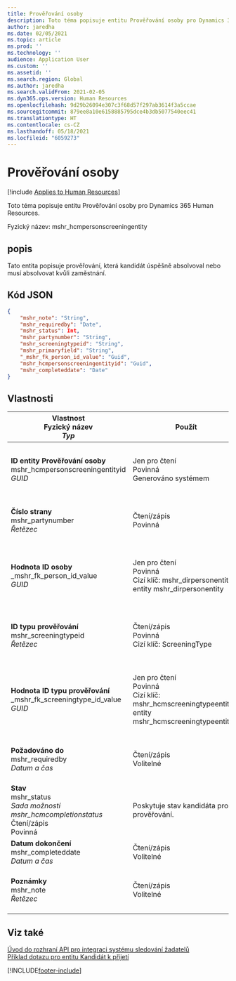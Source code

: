 ```yaml
---
title: Prověřování osoby
description: Toto téma popisuje entitu Prověřování osoby pro Dynamics 365 Human Resources.
author: jaredha
ms.date: 02/05/2021
ms.topic: article
ms.prod: ''
ms.technology: ''
audience: Application User
ms.custom: ''
ms.assetid: ''
ms.search.region: Global
ms.author: jaredha
ms.search.validFrom: 2021-02-05
ms.dyn365.ops.version: Human Resources
ms.openlocfilehash: 9d29b26094e307c3f68d57f297ab3614f3a5ccae
ms.sourcegitcommit: 879ee8a10e6158885795dce4b3db5077540eec41
ms.translationtype: HT
ms.contentlocale: cs-CZ
ms.lasthandoff: 05/18/2021
ms.locfileid: "6059273"
---
```

# <a name="person-screening"></a>Prověřování osoby

[!include [Applies to Human Resources](../includes/applies-to-hr.md)]

Toto téma popisuje entitu Prověřování osoby pro Dynamics 365 Human Resources.

Fyzický název: mshr_hcmpersonscreeningentity

## <a name="description"></a>popis

Tato entita popisuje prověřování, která kandidát úspěšně absolvoval nebo musí absolvovat kvůli zaměstnání.

## <a name="json-representation"></a>Kód JSON

```json
{
    "mshr_note": "String",
    "mshr_requiredby": "Date",
    "mshr_status": Int,
    "mshr_partynumber": "String",
    "mshr_screeningtypeid": "String",
    "mshr_primaryfield": "String",
    "_mshr_fk_person_id_value": "Guid",
    "mshr_hcmpersonscreeningentityid": "Guid",
    "mshr_completeddate": "Date"
}
```

## <a name="properties"></a>Vlastnosti

| Vlastnost<br>**Fyzický název**<br>**_Typ_** | Použít | popis |
| --- | --- | --- |
| **ID entity Prověřování osoby**<br>mshr_hcmpersonscreeningentityid<br>*GUID* | Jen pro čtení<br>Povinná<br>Generováno systémem | Jedinečný primární identifikátor pro záznam prověřování osoby. |
| **Číslo strany**<br>mshr_partynumber<br>*Řetězec* | Čtení/zápis<br>Povinná | Číslo strany (osoby) přidružené ke kandidátovi. |
| **Hodnota ID osoby**<br>_mshr_fk_person_id_value<br>*GUID* | Jen pro čtení<br>Povinná<br>Cizí klíč: mshr_dirpersonentityid entity mshr_dirpersonentity | Systémem generovaný jedinečný identifikátor záznamu entity strany (osoby). |
| **ID typu prověřování**<br>mshr_screeningtypeid<br>*Řetězec* | Čtení/zápis<br>Povinná<br>Cizí klíč: ScreeningType | Identifikátor typu prověřování definovaného v Human Resources. |
| **Hodnota ID typu prověřování**<br>_mshr_fk_screeningtype_id_value<br>*GUID* | Jen pro čtení<br>Povinná<br>Cizí klíč: mshr_hcmscreeningtypeentityid entity mshr_hcmscreeningtypeentity | Systémem generovaný identifikátor záznamu typu prověřování přidružené entity. |
| **Požadováno do**<br>mshr_requiredby<br>*Datum a čas* | Čtení/zápis<br>Volitelné | Datum, do kterého je nutné provést prověřování. |
| **Stav**<br>mshr_status<br>*Sada možností mshr_hcmcompletionstatus*<br>Čtení/zápis<br>Povinná | Poskytuje stav kandidáta pro prověřování. |
| **Datum dokončení**<br>mshr_completeddate<br>*Datum a čas* | Čtení/zápis<br>Volitelné | Datum dokončení prověřování. |
| **Poznámky**<br>mshr_note<br>*Řetězec* | Čtení/zápis<br>Volitelné | Poznámky určené pro manažery náboru a náboráře. |

## <a name="see-also"></a>Viz také

[Úvod do rozhraní API pro integraci systému sledování žadatelů](hr-admin-integration-ats-api-introduction.md)<br>
[Příklad dotazu pro entitu Kandidát k přijetí](hr-admin-integration-ats-api-candidate-to-hire-example-query.md)



[!INCLUDE[footer-include](../includes/footer-banner.md)]